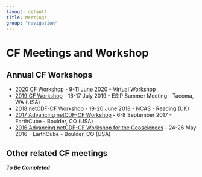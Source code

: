 ```yaml
---
layout: default
title: Meetings
group: "navigation"
---
```


# CF Meetings and Workshop

## Annual CF Workshops

* [2020 CF Workshop][2020] - 9-11 June 2020 - Virtual Workshop
* [2019 CF Workshop][2019] - 16-17 July 2019 - ESIP Summer Meeting - Tacoma, WA (USA) 
* [2018 netCDF-CF Workshop][2018] - 19-20 June 2018 - NCAS - Reading (UK)
* [2017 Advancing netCDF-CF Workshop][2017] - 6-8 September 2017 - EarthCube - Boulder, CO (USA)
* [2016 Advancing netCDF-CF Workshop for the Geosciences][2016] - 24-26 May 2016 - EarthCube - Boulder, CO (USA)
 
[2020]: 2020-Workshop.html
[2019]: 2019-Workshop.html
[2018]: 2018-Workshop.html
[2017]: 2017-Workshop.html
[2016]: 2016-Workshop.html

## Other related CF meetings

***To Be Completed***